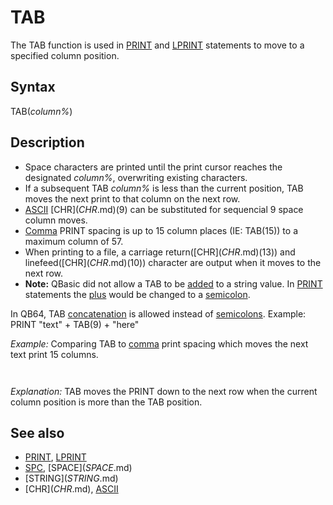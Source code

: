 # TAB

The TAB function is used in [PRINT](PRINT.md) and [LPRINT](LPRINT.md) statements to move to a specified column position.

  

## Syntax

TAB(*column%*)
  

## Description

* Space characters are printed until the print cursor reaches the designated *column%*, overwriting existing characters.
* If a subsequent TAB *column%* is less than the current position, TAB moves the next print to that column on the next row.
* [ASCII](ASCII.md) [CHR$](CHR$.md)(9) can be substituted for sequencial 9 space column moves.
* [Comma](Comma.md) PRINT spacing is up to 15 column places (IE: TAB(15)) to a maximum column of 57.
* When printing to a file, a carriage return([CHR$](CHR$.md)(13)) and linefeed([CHR$](CHR$.md)(10)) character are output when it moves to the next row.
* **Note:** QBasic did not allow a TAB to be [added](added.md) to a string value. In [PRINT](PRINT.md) statements the [plus](plus.md) would be changed to a [semicolon](semicolon.md).

In QB64, TAB [concatenation](concatenation.md) is allowed instead of [semicolons](semicolons.md). Example: PRINT "text" + TAB(9) + "here"
  

*Example:* Comparing TAB to [comma](comma.md) print spacing which moves the next text print 15 columns.

``` [PRINT](PRINT.md) TAB(15); "T" 'TAB spacing  [PRINT](PRINT.md) , "T" 'comma spacing  [PRINT](PRINT.md) TAB(15); "T"; TAB(20); "A"; TAB(15); "B" 'semicolons add nothing to position  [PRINT](PRINT.md) TAB(15); "T", TAB(20); "A"; TAB(15); "B" 'comma moves column position beyond 20  
```

```               T               T               T    A               B               T                    A               B 
```

*Explanation:* TAB moves the PRINT down to the next row when the current column position is more than the TAB position.
  

## See also

* [PRINT](PRINT.md), [LPRINT](LPRINT.md)
* [SPC](SPC.md), [SPACE$](SPACE$.md)
* [STRING$](STRING$.md)
* [CHR$](CHR$.md), [ASCII](ASCII.md)

  
